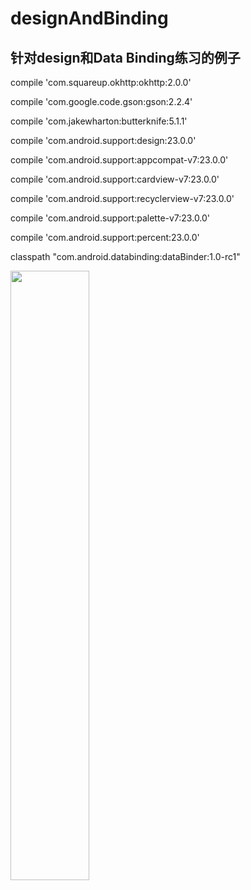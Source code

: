 designAndBinding
=====
针对design和Data Binding练习的例子
-------
> 
compile 'com.squareup.okhttp:okhttp:2.0.0'
> 
compile 'com.google.code.gson:gson:2.2.4'
> 
compile 'com.jakewharton:butterknife:5.1.1'
> 
compile 'com.android.support:design:23.0.0'
> 
compile 'com.android.support:appcompat-v7:23.0.0'
> 
compile 'com.android.support:cardview-v7:23.0.0'
> 
compile 'com.android.support:recyclerview-v7:23.0.0'
> 
compile 'com.android.support:palette-v7:23.0.0'
> 
compile 'com.android.support:percent:23.0.0'
> 
classpath "com.android.databinding:dataBinder:1.0-rc1"
> 
<p hidden>![CHI](https://github.com/nicccccccccce/designAndBinding/blob/design-master/app/src/main/res/raw/design.gif)</p>

<img src="https://github.com/nicccccccccce/designAndBinding/blob/design-master/app/src/main/res/raw/design.gif" height="50%" width="50%" />
